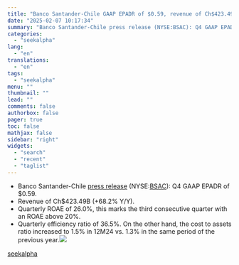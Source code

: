 ```yaml
---
title: "Banco Santander-Chile GAAP EPADR of $0.59, revenue of Ch$423.49B; initiates FY outlook"
date: "2025-02-07 10:17:34"
summary: "Banco Santander-Chile press release (NYSE:BSAC): Q4 GAAP EPADR of $0.59. Revenue of Ch$423.49B (+68.2% Y/Y). Quarterly ROAE of 26.0%, this marks the third consecutive quarter with an ROAE above 20%. Quarterly efficiency ratio of 36.5%. On the other hand, the cost to assets ratio increased to 1.5% in 12M24 vs...."
categories:
  - "seekalpha"
lang:
  - "en"
translations:
  - "en"
tags:
  - "seekalpha"
menu: ""
thumbnail: ""
lead: ""
comments: false
authorbox: false
pager: true
toc: false
mathjax: false
sidebar: "right"
widgets:
  - "search"
  - "recent"
  - "taglist"
---
```


* Banco Santander-Chile [press release](https://santandercl.gcs-web.com/system/files-encrypted/nasdaq_kms/assets/2025/01/30/15-57-25/MNC%20Santander_12_2024%20%28English%29.pdf) (NYSE:[BSAC](https://seekingalpha.com/symbol/BSAC "Banco Santander-Chile")): Q4 GAAP EPADR of $0.59.
* Revenue of Ch$423.49B (+68.2% Y/Y).
* Quarterly ROAE of 26.0%, this marks the third consecutive quarter with an ROAE above 20%.
* Quarterly efficiency ratio of 36.5%. On the other hand, the cost to assets ratio increased to 1.5% in 12M24 vs. 1.3% in the same period of the previous year.[![](https://static.seekingalpha.com/uploads/2025/2/7/saupload_Screenshot_2025-02-07_124615_thumb1.png)](https://static.seekingalpha.com/uploads/2025/2/7/saupload_Screenshot_2025-02-07_124615.png)

[seekalpha](https://seekingalpha.com/news/4404983-banco-santander-chile-gaap-epadr-of-059-revenue-of-ch42349b-initiates-fy-outlook)
